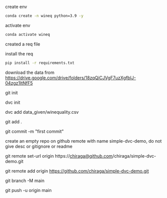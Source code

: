 create env

```bash
conda create -n wineq python=3.9 -y
```

activate env
```bash
conda activate wineq
```

created a req file

install the req
```bash
pip install -r requirements.txt
```
download the data from 
https://drive.google.com/drive/folders/18zqQiCJVgF7uzXgfbIJ-04zgz1ItNfF5

git init

dvc init

dvc add data_given/winequality.csv

git add .

git commit -m "first commit"

create an empty repo on github remote with name simple-dvc-demo, do not give desc or gitignore or readme

git remote set-url origin https://chiraga@github.com/chiraga/simple-dvc-demo.git

git remote add origin https://github.com/chiraga/simple-dvc-demo.git

git branch -M main

git push -u origin main